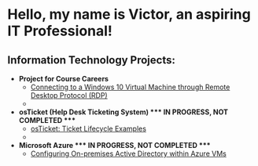 <h1>Hello, my name is Victor, an aspiring IT Professional!</h1>

<h2>Information Technology Projects:</h2>

- <b>Project for Course Careers</b>
  - [Connecting to a Windows 10 Virtual Machine through Remote Desktop Protocol (RDP)](https://github.com/Vic-F-Tech/GitHub-Project-for-Course-Careers)
  - <br />
- <b>osTicket (Help Desk Ticketing System) *** IN PROGRESS, NOT COMPLETED ***</b>
  - [osTicket: Ticket Lifecycle Examples](https://github.com/joshmadakorcc/ticket-lifecycle)
  - <br />
- <b>Microsoft Azure *** IN PROGRESS, NOT COMPLETED ***</b>
  - [Configuring On-premises Active Directory within Azure VMs](https://github.com/joshmadakorcc/configure-ad)

